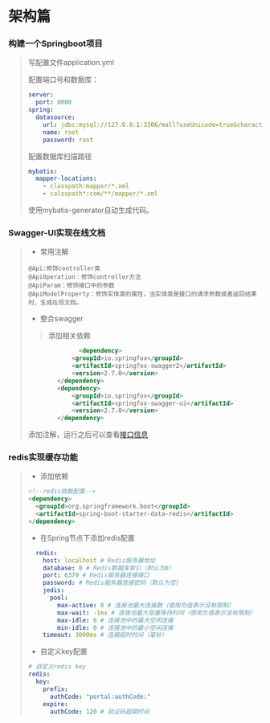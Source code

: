 # 架构篇

### 构建一个Springboot项目

> 写配置文件application.yml
>
> 配置端口号和数据库：
>
> ```yml
> server:
>   port: 8080
> spring:
>   datasource:
>     url: jdbc:mysql://127.0.0.1:3306/mall?useUnicode=true&characterEncoding=utf-8&serverTimezone=Asia/Shanghai
>     name: root
>     password: root
> ```
>
> 配置数据库扫描路径
>
> ```yml
> mybatis:
>   mapper-locations:
>     - classpath:mapper/*.xml
>     - calsspath*:com/**/mapper/*.xml
> ```
>
> 使用mybatis-generator自动生成代码。

### Swagger-UI实现在线文档

> - 常用注解
>
> ```区块
> @Api:修饰controller类
> @ApiOperation：修饰controller方法
> @ApiParam：修饰接口中的参数
> @ApiModelProperty：修饰实体类的属性，当实体类是接口的请求参数或者返回结果时，生成在现文档。
> ```
>
> - 整合swagger
>
> > 添加相关依赖
>
> ```xml
> 				<dependency>
>             <groupId>io.springfox</groupId>
>             <artifactId>springfox-swagger2</artifactId>
>             <version>2.7.0</version>
>         </dependency>
>         <dependency>
>             <groupId>io.springfox</groupId>
>             <artifactId>springfox-swagger-ui</artifactId>
>             <version>2.7.0</version>
>         </dependency>
> ```
>
> 添加注解，运行之后可以查看[接口信息](http://localhost:8080/swagger-ui.html)

### redis实现缓存功能

> - 添加依赖
>
> ```xml
> <!--redis依赖配置-->
> <dependency>
>   <groupId>org.springframework.boot</groupId>
>   <artifactId>spring-boot-starter-data-redis</artifactId>
> </dependency>
> ```
>
> - 在Spring节点下添加redis配置
>
> ```yml
>   redis:
>     host: localhost # Redis服务器地址
>     database: 0 # Redis数据库索引（默认为0）
>     port: 6379 # Redis服务器连接端口
>     password: # Redis服务器连接密码（默认为空）
>     jedis:
>       pool:
>         max-active: 8 # 连接池最大连接数（使用负值表示没有限制）
>         max-wait: -1ms # 连接池最大阻塞等待时间（使用负值表示没有限制）
>         max-idle: 8 # 连接池中的最大空闲连接
>         min-idle: 0 # 连接池中的最小空闲连接
>     timeout: 3000ms # 连接超时时间（毫秒）
> ```
>
> - 自定义key配置
>
> ```yml
> # 自定义redis key
> redis:
>   key:
>     prefix:
>       authCode: "portal:authCode:"
>     expire:
>       authCode: 120 # 验证码超期时间
> ```
>
> 

